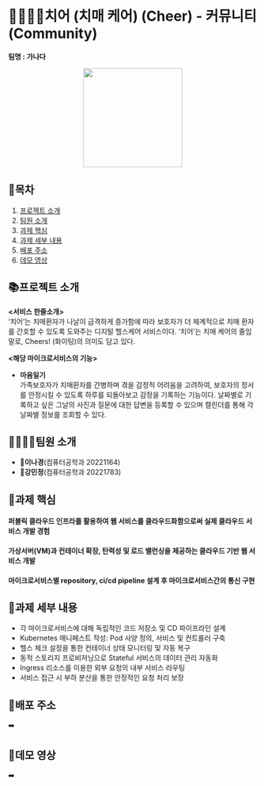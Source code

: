 # 🧀👩🏻‍⚕️치어 (치매 케어) (Cheer) - 커뮤니티 (Community)
<b> 팀명 : 가나다</b>
<p align="center">
  <img src="https://user-images.githubusercontent.com/80445246/245830427-cdd7d976-233b-4f13-bf4c-a9599c9999d8.png" style="width:200px; height:200px">
 </p>

## 📖목차
1. [프로젝트 소개](#프로젝트-소개)
2. [팀원 소개](#팀원-소개)
3. [과제 핵심](#과제-핵심)
4. [과제 세부 내용](#과제-세부-내용)
5. [배포 주소](#배포-주소)
6. [데모 영상](#데모-영상)

## 📚프로젝트 소개
<b><서비스 한줄소개></b> <br>
‘치어’는 치매환자가 나날이 급격하게 증가함에 따라 보호자가 더 체계적으로 치매 환자를 간호할 수 있도록 도와주는 디지털 헬스케어 서비스이다. ‘치어’는 치매 케어의 줄임말로, Cheers! (화이팅)의 의미도 담고 있다.

<b><해당 마이크로서비스의 기능></b> <br>
- <b>마음일기</b> <br>
가족보호자가 치매환자를 간병하며 겪을 감정적 어려움을 고려하여, 보호자의 정서를 안정시킬 수 있도록 하루를 되돌아보고 감정을 기록하는 기능이다. 날짜별로 기록하고 싶은 그날의 사진과 질문에 대한 답변을 등록할 수 있으며 캘린더를 통해 각 날짜별 정보를 조회할 수 있다. 

## 👨‍👩‍👧‍👦팀원 소개
- <b>🌷이나경</b>(컴퓨터공학과 20221164) <br>
- <b>🌷강민정</b>(컴퓨터공학과 20221783) <br>
  
## 🧩과제 핵심
#### 퍼블릭 클라우드 인프라를 활용하여 웹 서비스를 클라우드화함으로써 실제 클라우드 서비스 개발 경험
#### 가상서버(VM)과 컨테이너 확장, 탄력성 및 로드 밸런싱을 제공하는 클라우드 기반 웹 서비스 개발
#### 마이크로서비스별 repository, ci/cd pipeline 설계 후 마이크로서비스간의 통신 구현

## 🦋과제 세부 내용
- 각 마이크로서비스에 대해 독립적인 코드 저장소 및 CD 파이프라인 설계
- Kubernetes 매니페스트 작성: Pod 사양 정의, 서비스 및 컨트롤러 구축
- 헬스 체크 설정을 통한 컨테이너 상태 모니터링 및 자동 복구
- 동적 스토리지 프로비저닝으로 Stateful 서비스의 데이터 관리 자동화
- Ingress 리소스를 이용한 외부 요청의 내부 서비스 라우팅
- 서비스 접근 시 부하 분산을 통한 안정적인 요청 처리 보장

## 🔎배포 주소
➡️ 
  
## 🔗데모 영상
➡️


